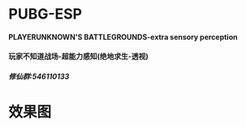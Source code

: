 # PUBG-ESP

#### PLAYERUNKNOWN'S BATTLEGROUNDS-extra sensory perception

#### 玩家不知道战场-超能力感知(绝地求生-透视)


##### 修仙群:546110133

# 效果图

<h1 align="center">
	<img src="2.jpg" alt="">
	<br>
	<br>
</h1>

